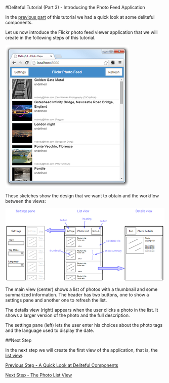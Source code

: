 #Deliteful Tutorial (Part 3) - Introducing the Photo Feed Application

In the [previous part](Part_2_Quick_Look.md) of this tutorial we had a quick look at some deliteful components.

Let us now introduce the Flickr photo feed viewer application that we will create in the following steps of this
tutorial.

![Flickr Photo Feed App](images/final.png)

These sketches show the design that we want to obtain and the workflow between the views:

![Design Sketch](images/sketch.png)

The main view (center) shows a list of photos with a thumbnail and some summarized information. The header has two
buttons, one to show a settings pane and another one to refresh the list.

The details view (right) appears when the user clicks a photo in the list. It shows a larger version of the photo and
 the full description.

 The settings pane (left) lets the user enter his choices about the photo tags and the language used to display the
 date.

##Next Step

In the next step we will create the first view of the application, that is, the [list view](Part_4_List_View.md).

[Previous Step - A Quick Look at Deliteful Components](Part_2_Quick_Look.md)

[Next Step - The Photo List View](Part_4_List_View.md)
